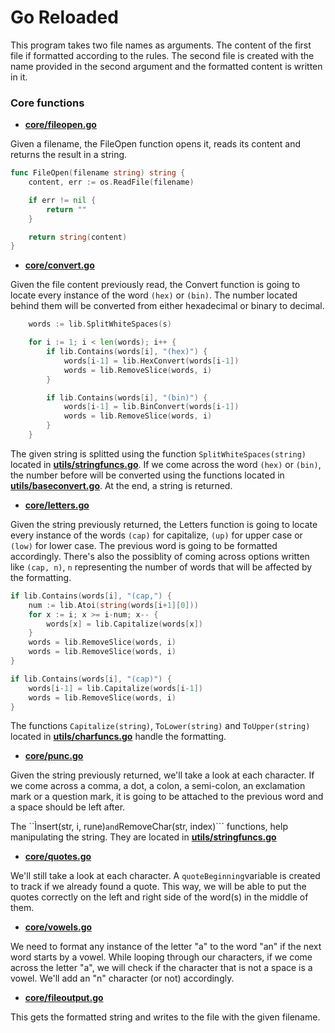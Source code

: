 # Go Reloaded

This program takes two file names as arguments. The content of the first file if formatted according to the rules. The second file is created with the name provided in the second argument and the formatted content is written in it.

### Core functions

* **[core/fileopen.go](core/fileopen.go)**

Given a filename, the FileOpen function opens it, reads its content and returns the result in a string.

```go
func FileOpen(filename string) string {
	content, err := os.ReadFile(filename)

	if err != nil {
		return ""
	}

	return string(content)
}
```
* **[core/convert.go](core/convert.go)**

Given the file content previously read, the Convert function is going to locate every instance of the word ```(hex)``` or ```(bin)```. The number located behind them will be converted from either hexadecimal or binary to decimal. <br>
```go
    words := lib.SplitWhiteSpaces(s)

	for i := 1; i < len(words); i++ {
		if lib.Contains(words[i], "(hex)") {
			words[i-1] = lib.HexConvert(words[i-1])
			words = lib.RemoveSlice(words, i)
		}

		if lib.Contains(words[i], "(bin)") {
			words[i-1] = lib.BinConvert(words[i-1])
			words = lib.RemoveSlice(words, i)
		}
	}
```

The given string is splitted using the function ```SplitWhiteSpaces(string)``` located in **[utils/stringfuncs.go](utils/stringfuncs.go)**. If we come across the word ```(hex)``` or ```(bin)```, the number before will be converted using the functions located in **[utils/baseconvert.go](utils/baseconvert.go)**.
At the end, a string is returned.

* **[core/letters.go](core/letters.go.go)**

Given the string previously returned, the Letters function is going to locate every instance of the words ```(cap)``` for capitalize, ```(up)``` for upper case or ```(low)``` for lower case. The previous word is going to be formatted accordingly. There's also the possiblity of coming across options written like ```(cap, n)```, ```n``` representing the number of words that will be affected by the formatting.  <br>

```go
if lib.Contains(words[i], "(cap,") {
	num := lib.Atoi(string(words[i+1][0]))
	for x := i; x >= i-num; x-- {
		words[x] = lib.Capitalize(words[x])
	}
	words = lib.RemoveSlice(words, i)
	words = lib.RemoveSlice(words, i)
}

if lib.Contains(words[i], "(cap)") {
	words[i-1] = lib.Capitalize(words[i-1])
	words = lib.RemoveSlice(words, i)
}
```

The functions ```Capitalize(string)```, ```ToLower(string)``` and ```ToUpper(string)``` located in **[utils/charfuncs.go](utils/charfuncs.go)** handle the formatting.

* **[core/punc.go](core/punc.go)**

Given the string previously returned, we'll take a look at each character. If we come across a comma, a dot, a colon, a semi-colon, an exclamation mark or a question mark, it is going to be attached to the previous word and a space should be left after.

The ``Ìnsert(str, i, rune)``` and ```RemoveChar(str, index)``` functions, help manipulating the string. They are located in **[utils/stringfuncs.go](utils/stringfuncs.go)**

* **[core/quotes.go](core/quotes.go)**

We'll still take a look at each character. A ```quoteBeginning```variable is created to track if we already found a quote. This way, we will be able to put the quotes correctly on the left and right side of the word(s) in the middle of them.

* **[core/vowels.go](core/vowels.go)**

We need to format any instance of the letter "a" to the word "an" if the next word starts by a vowel. While looping through our characters, if we come across the letter "a", we will check if the character that is not a space is a vowel. We'll add an "n" character (or not) accordingly. 

* **[core/fileoutput.go](core/fileoutput.go)**

This gets the formatted string and writes to the file with the given filename.
